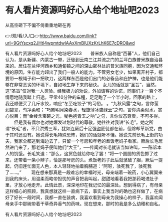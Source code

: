 # 有人看片资源吗好心人给个地址吧2023
从高空砸下不偏不倚重重地砸在再

👉/观/看/入/口👉http://www.baidu.com/link?url=9GtYscxq2JHtl4wpmtdwIAAxXmBlUXzKrLhK6E7cDRO&wd

有人看片资源吗好心人给个地址吧2023　　普米族人自称是“西蕃”人，他们自己认为，是从新疆、内蒙古一带，迁徙到云南三江并流之门的兰坪白族普米族自治县来的。居住在兰坪河西乡和通甸镇之间的深山密林处的普米族同胞，因为交通和环境的原因，生存能力超出了我们一般人的能力。不管男女老少，如果离开村子，都要带一根绳子和一把砍刀，这两样东西是他们出门的必备品和庇护神，也是他们能够在非常恶劣的环境下，自如地生存下来的秘诀。
女儿的话就是“圣旨”，当然，这“圣旨”仅对我一人灵验。经我极力的劝说，外加请客的许诺，同事们才一百个不情愿地随我踏上归途。平常40分钟的车程，足足跑了一个半小时。回家的路上，我还顺便买了几斤水饺，响应“冬至吃饺子”的习俗。
。“九秋风露”之句，言你莹润碧翠，匀净柔和；“巧剜明月染春水，轻旋薄冰盛绿云”之句，言你清柔似水，赏心悦目；而“金棱含宝碗之光，秘色抱青玉之响”之句，言你仪态尊贵，不可多得。
　　但是我有偶尔也对她爆发过划时代的尊敬。她往往对我讲“长毛”。她之所谓“长毛”者，不只洪秀三军，犹如连厥后十足强盗匪徒都在前，但除却革新党，由于其时还没有。她说得长毛特殊恐怖，她们的话就听不懂。她说先前长毛上街的功夫，我家全都逃到海边去了，只留一个号房和年老的煮饭老妈子看家。厥后长毛居然进门来了，那老妈子便叫她们“大王”，──传闻对长毛就该当如许叫，──陈诉本人的饥饿。长毛笑道：“那么，这货色就给你吃了罢！”将一个圆圆的货色掷了过来，还带着一条小辫子，恰是那号房的头。煮饭老妈子此后就骇破了胆，厥后一提起，仍旧连忙面无人色，本人轻轻地拍着胸脯道：“阿呀，骇死我了，骇死我了……。”
　　现在想来那真是一段难忘的幸福时光，母亲端着一碗药，小心翼翼来到我的床头，用温柔而略带担忧的声音把我叫起，甜甜地看着我把那药喝进肚子里，才放心地走开。此情此景，深深地印在我记忆的最深处。想到得病了，有母亲这样细心的照顾，我真想就这样一直病下去，事实上我当时的确也这样做了，在病好了好长一段时间，我都一直在装病，我喜欢看到母亲为我操心的样子，我喜欢闻母亲手中那碗带着干草奇异香气的药味。现在想来，那时的我是多么幼稚和自私。

有人看片资源吗好心人给个地址吧2023
